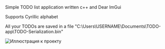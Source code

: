 Simple TODO list application written c++ and Dear ImGui

Supports Cyrillic alphabet

All your TODOs are saved in a file "C:\Users\USERNAME\Documents\TODO-app\TODO-Serialization.bin"

![Иллюстрация к проекту](https://github.com/Ekuder7/TODO-app/raw/Screenshot1.png)